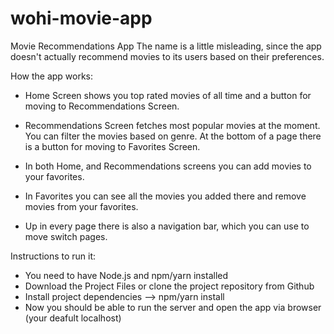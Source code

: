 # wohi-movie-app
Movie Recommendations App
The name is a little misleading, since the app doesn't actually recommend movies to its users based on their preferences. 

How the app works:
- Home Screen shows you top rated movies of all time and a button for moving to Recommendations Screen.

- Recommendations Screen fetches most popular movies at the moment. You can filter the movies based on genre. At the bottom of a page there is a button for moving to Favorites Screen.

- In both Home, and Recommendations screens you can add movies to your favorites.

- In Favorites you can see all the movies you added there and remove movies from your favorites.

- Up in every page there is also a navigation bar, which you can use to move switch pages.

Instructions to run it:
- You need to have Node.js and npm/yarn installed
- Download the Project Files or clone the project repository from Github
- Install project dependencies --> npm/yarn install
- Now you should be able to run the server and open the app via browser (your deafult localhost)